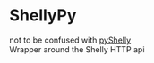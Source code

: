 # ShellyPy
not to be confused with [pyShelly](https://github.com/StyraHem/pyShelly)  
Wrapper around the Shelly HTTP api
